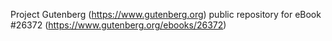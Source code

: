 Project Gutenberg (https://www.gutenberg.org) public repository for eBook #26372 (https://www.gutenberg.org/ebooks/26372)
